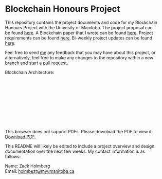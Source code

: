 # Blockchain Honours Project
This repository contains the project documents and code for my Blockchain Honours Project with the Univesity of Manitoba. The project proposal can be found [here](Proposal.pdf). A Blockchain paper that I wrote can be found [here](TermPaper.pdf). Project requirements can be found [here](Requirements.md). Bi-weekly project updates can be found [here](Updates.md).

Feel free to send [me](mailto:holmbezt@myumanitoba.ca) any feedback that you may have about this project, or alternatively, feel free to make any changes to the repository within a new branch and start a pull request. 

Blockchain Architecture:

<object data="https://github.com/ZackHolmberg/Blockchain-Honours-Project/blob/main/Blockchain%20Architecture.pdf" type="application/pdf" width="700px" height="700px">
    <embed src="https://github.com/ZackHolmberg/Blockchain-Honours-Project/blob/main/Blockchain%20Architecture.pdf">
        <p>This browser does not support PDFs. Please download the PDF to view it: <a href="https://github.com/ZackHolmberg/Blockchain-Honours-Project/blob/main/Blockchain%20Architecture.pdf">Download PDF</a>.</p>
    </embed>
</object>

This README will likely be edited to include a project overview and design documentation over the next few weeks. My contact information is as follows:

Name: Zack Holmberg  
Email: holmbezt@myumanitoba.ca

